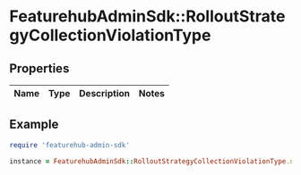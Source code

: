 # FeaturehubAdminSdk::RolloutStrategyCollectionViolationType

## Properties

| Name | Type | Description | Notes |
| ---- | ---- | ----------- | ----- |

## Example

```ruby
require 'featurehub-admin-sdk'

instance = FeaturehubAdminSdk::RolloutStrategyCollectionViolationType.new()
```

